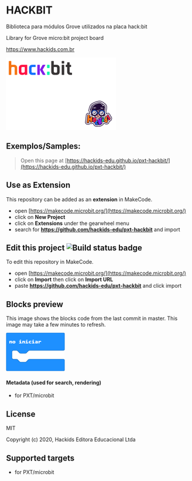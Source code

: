 # HACKBIT
Biblioteca para módulos Grove utilizados na placa hack:bit

Library for Grove micro:bit project board

https://www.hackids.com.br

![](icon.png)  

## Exemplos/Samples:


> Open this page at [https://hackids-edu.github.io/pxt-hackbit/](https://hackids-edu.github.io/pxt-hackbit/)

## Use as Extension

This repository can be added as an **extension** in MakeCode.

* open [https://makecode.microbit.org/](https://makecode.microbit.org/)
* click on **New Project**
* click on **Extensions** under the gearwheel menu
* search for **https://github.com/hackids-edu/pxt-hackbit** and import

## Edit this project ![Build status badge](https://github.com/hackids-edu/pxt-hackbit/workflows/MakeCode/badge.svg)

To edit this repository in MakeCode.

* open [https://makecode.microbit.org/](https://makecode.microbit.org/)
* click on **Import** then click on **Import URL**
* paste **https://github.com/hackids-edu/pxt-hackbit** and click import

## Blocks preview

This image shows the blocks code from the last commit in master.
This image may take a few minutes to refresh.

![A rendered view of the blocks](https://github.com/hackids-edu/pxt-hackbit/raw/master/.github/makecode/blocks.png)

#### Metadata (used for search, rendering)

* for PXT/microbit
<script src="https://makecode.com/gh-pages-embed.js"></script><script>makeCodeRender("{{ site.makecode.home_url }}", "{{ site.github.owner_name }}/{{ site.github.repository_name }}");</script>

## License

MIT

Copyright (c) 2020, Hackids Editora Educacional Ltda

## Supported targets

* for PXT/microbit
